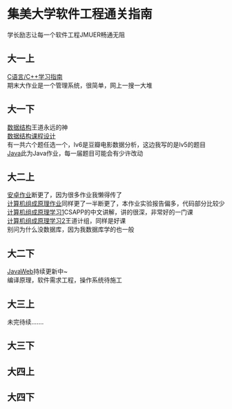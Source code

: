 # 集美大学软件工程通关指南  
学长励志让每一个软件工程JMUER畅通无阻  

## 大一上  
[C语言/C++学习指南](https://www.bilibili.com/video/BV1et411b73Z/)  
期末大作业是一个管理系统，很简单，网上一搜一大堆  

## 大一下  
[数据结构](https://www.bilibili.com/video/BV1b7411N798/)王道永远的神  
[数据结构课程设计](https://github.com/Linsastar/JMU-DSCourseDesign)  
有一共六个题任选一个，lv6是豆瓣电影数据分析，这边我写的是lv5的题目  
[Java](https://github.com/Linsastar/JMU-Java)此为Java作业，每一届题目可能会有少许改动  

## 大二上  
[安卓作业](https://github.com/Linsastar/JMU-Android)断更了，因为很多作业我懒得传了  
[计算机组成原理作业](https://github.com/Linsastar/JMU-ComputerCompositionPrinciples)同样更了一半断更了，本作业实验报告偏多，代码部分比较少  
[计算机组成原理学习1](https://www.bilibili.com/video/BV1cD4y1D7uR/)CSAPP的中文讲解，讲的很深，非常好的一门课  
[计算机组成原理学习2](https://www.bilibili.com/video/BV1ps4y1d73V/)王道计组，同样是好课  
别问为什么没数据库，因为我数据库学的也一般  

## 大二下  
[JavaWeb](https://github.com/Linsastar/JMU-JavaWeb)持续更新中~  
编译原理，软件需求工程，操作系统待施工  

## 大三上  
未完待续.......  

## 大三下  

## 大四上  

## 大四下  

